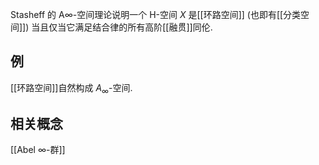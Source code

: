 
Stasheff 的 A∞-空间理论说明一个 H-空间 $X$ 是[[环路空间]] (也即有[[分类空间]]) 当且仅当它满足结合律的所有高阶[[融贯]]同伦.

## 例

[[环路空间]]自然构成 $A_\infty$-空间.

## 相关概念

[[Abel ∞-群]]